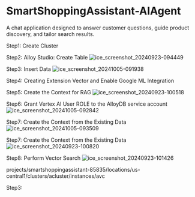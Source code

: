 # SmartShoppingAssistant-AIAgent
A chat application designed to answer customer questions, guide product discovery, and tailor search results.

Step1: Create Cluster

Step2: Alloy Studio: Create Table 
![ice_screenshot_20240923-094449](https://github.com/user-attachments/assets/85a4fc76-9b6f-491d-9e91-aef811fe721f)

Step3: Insert Data
![ice_screenshot_20241005-091938](https://github.com/user-attachments/assets/6723a87a-8e08-4378-8653-9d1e3ee6fad6)

Step4: Creating Extension Vector and Enable Google ML Integration

Step5: Create the Context for RAG
![ice_screenshot_20240923-100518](https://github.com/user-attachments/assets/ab1ac922-1905-459c-9ecf-2b4e64e59dba)

Step6: Grant Vertex AI User ROLE to the AlloyDB service account
![ice_screenshot_20241005-092842](https://github.com/user-attachments/assets/ae0bade8-6acc-4d6b-874b-61cbd4830d0c)

Step7: Create the Context from the Existing Data
![ice_screenshot_20241005-093509](https://github.com/user-attachments/assets/8bde17f6-1412-41b5-9793-04873e69cbcc)

Step7: Create the Context from the Existing Data
![ice_screenshot_20240923-100820](https://github.com/user-attachments/assets/15336178-2425-41dc-b8d0-7f0485437403)

Step8: Perform Vector Search
![ice_screenshot_20240923-101426](https://github.com/user-attachments/assets/ad6d9e6b-f60f-4e29-aeec-b2245448dac1)



projects/smartshoppingassistant-85835/locations/us-central1/clusters/acluster/instances/avc

Step3: 
